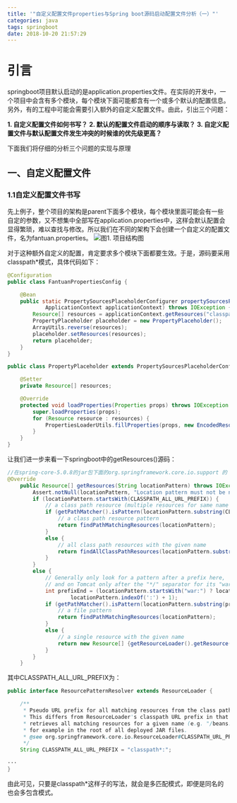 ```yaml
---
title: '"自定义配置文件properties与Spring boot源码启动配置文件分析（一）"' 
categories: java 
tags: springboot 
date: 2018-10-20 21:57:29 
---
```

# 引言
springboot项目默认启动的是application.properties文件。在实际的开发中，一个项目中会含有多个模块，每个模块下面可能都含有一个或多个默认的配置信息。另外，有的工程中可能会需要引入额外的自定义配置文件。由此，引出三个问题：

**1. 自定义配置文件如何书写？**
**2. 默认的配置文件启动的顺序与读取？**
**3. 自定义配置文件与默认配置文件发生冲突的时候谁的优先级更高？**

下面我们将仔细的分析三个问题的实现与原理
## 一、自定义配置文件
### 1.1自定义配置文件书写
先上例子，整个项目的架构是parent下面多个模块，每个模块里面可能会有一些自定的参数，又不想集中全部写在application.properties中，这样会默认配置会显得繁琐，难以查找与修改。所以我们在不同的架构下会创建一个自定义的配置文件，名为fantuan.properties。
![图1. 项目结构图](https://upload-images.jianshu.io/upload_images/14043408-13d2835e1a38846d.png?imageMogr2/auto-orient/strip%7CimageView2/2/w/1240)
<!--more-->
对于这种额外自定义的配置，肯定要求多个模块下面都要生效。于是，源码要采用classpath*模式，具体代码如下：
```java
@Configuration
public class FantuanPropertiesConfig {

    @Bean
    public static PropertySourcesPlaceholderConfigurer propertySourcesPlaceholderConfigurer(
            ApplicationContext applicationContext) throws IOException {
        Resource[] resources = applicationContext.getResources("classpath*:fantuan.properties");
        PropertyPlaceholder placeholder = new PropertyPlaceholder();
        ArrayUtils.reverse(resources);
        placeholder.setResources(resources);
        return placeholder;
    }
}
```

```java
public class PropertyPlaceholder extends PropertySourcesPlaceholderConfigurer {

    @Setter
    private Resource[] resources;

    @Override
    protected void loadProperties(Properties props) throws IOException {
        super.loadProperties(props);
        for (Resource resource : resources) {
            PropertiesLoaderUtils.fillProperties(props, new EncodedResource(resource, "utf-8"));
        }
    }
}
```
让我们进一步来看一下springboot中的getResources()源码：
```java
//在spring-core-5.0.8的jar包下面的org.springframework.core.io.support 的 PathMatchingResourcePatternResolver 类
@Override
    public Resource[] getResources(String locationPattern) throws IOException {
        Assert.notNull(locationPattern, "Location pattern must not be null");
        if (locationPattern.startsWith(CLASSPATH_ALL_URL_PREFIX)) {
            // a class path resource (multiple resources for same name possible)
            if (getPathMatcher().isPattern(locationPattern.substring(CLASSPATH_ALL_URL_PREFIX.length()))) {
                // a class path resource pattern
                return findPathMatchingResources(locationPattern);
            }
            else {
                // all class path resources with the given name
                return findAllClassPathResources(locationPattern.substring(CLASSPATH_ALL_URL_PREFIX.length()));
            }
        }
        else {
            // Generally only look for a pattern after a prefix here,
            // and on Tomcat only after the "*/" separator for its "war:" protocol.
            int prefixEnd = (locationPattern.startsWith("war:") ? locationPattern.indexOf("*/") + 1 :
                    locationPattern.indexOf(':') + 1);
            if (getPathMatcher().isPattern(locationPattern.substring(prefixEnd))) {
                // a file pattern
                return findPathMatchingResources(locationPattern);
            }
            else {
                // a single resource with the given name
                return new Resource[] {getResourceLoader().getResource(locationPattern)};
            }
        }
    }
```
其中CLASSPATH_ALL_URL_PREFIX为：
```java
public interface ResourcePatternResolver extends ResourceLoader {

    /**
     * Pseudo URL prefix for all matching resources from the class path: "classpath*:"
     * This differs from ResourceLoader's classpath URL prefix in that it
     * retrieves all matching resources for a given name (e.g. "/beans.xml"),
     * for example in the root of all deployed JAR files.
     * @see org.springframework.core.io.ResourceLoader#CLASSPATH_URL_PREFIX
     */
    String CLASSPATH_ALL_URL_PREFIX = "classpath*:";

···
}
```
由此可见，只要是classpath*这样子的写法，就会是多匹配模式，即便是同名的也会多包含模式。
